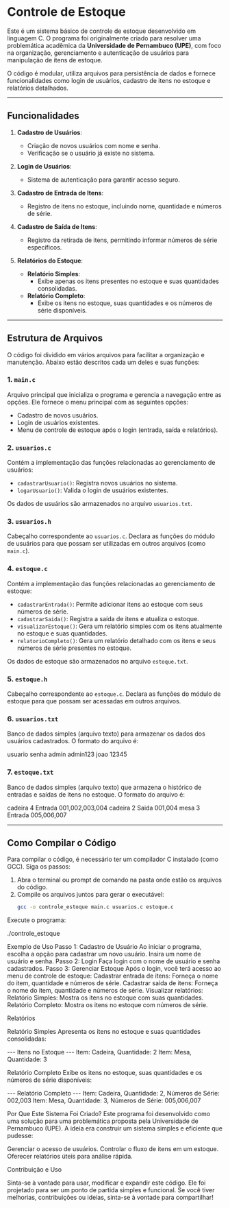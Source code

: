 # **Controle de Estoque**

Este é um sistema básico de controle de estoque desenvolvido em linguagem C. O programa foi originalmente criado para resolver uma problemática acadêmica da **Universidade de Pernambuco (UPE)**, com foco na organização, gerenciamento e autenticação de usuários para manipulação de itens de estoque.

O código é modular, utiliza arquivos para persistência de dados e fornece funcionalidades como login de usuários, cadastro de itens no estoque e relatórios detalhados.

---

## **Funcionalidades**

1. **Cadastro de Usuários**:
   - Criação de novos usuários com nome e senha.
   - Verificação se o usuário já existe no sistema.

2. **Login de Usuários**:
   - Sistema de autenticação para garantir acesso seguro.

3. **Cadastro de Entrada de Itens**:
   - Registro de itens no estoque, incluindo nome, quantidade e números de série.

4. **Cadastro de Saída de Itens**:
   - Registro da retirada de itens, permitindo informar números de série específicos.

5. **Relatórios do Estoque**:
   - **Relatório Simples**:
     - Exibe apenas os itens presentes no estoque e suas quantidades consolidadas.
   - **Relatório Completo**:
     - Exibe os itens no estoque, suas quantidades e os números de série disponíveis.

---

## **Estrutura de Arquivos**

O código foi dividido em vários arquivos para facilitar a organização e manutenção. Abaixo estão descritos cada um deles e suas funções:

### **1. `main.c`**
Arquivo principal que inicializa o programa e gerencia a navegação entre as opções. Ele fornece o menu principal com as seguintes opções:
- Cadastro de novos usuários.
- Login de usuários existentes.
- Menu de controle de estoque após o login (entrada, saída e relatórios).

### **2. `usuarios.c`**
Contém a implementação das funções relacionadas ao gerenciamento de usuários:
- `cadastrarUsuario()`: Registra novos usuários no sistema.
- `logarUsuario()`: Valida o login de usuários existentes.

Os dados de usuários são armazenados no arquivo `usuarios.txt`.

### **3. `usuarios.h`**
Cabeçalho correspondente ao `usuarios.c`. Declara as funções do módulo de usuários para que possam ser utilizadas em outros arquivos (como `main.c`).

### **4. `estoque.c`**
Contém a implementação das funções relacionadas ao gerenciamento de estoque:
- `cadastrarEntrada()`: Permite adicionar itens ao estoque com seus números de série.
- `cadastrarSaida()`: Registra a saída de itens e atualiza o estoque.
- `visualizarEstoque()`: Gera um relatório simples com os itens atualmente no estoque e suas quantidades.
- `relatorioCompleto()`: Gera um relatório detalhado com os itens e seus números de série presentes no estoque.

Os dados de estoque são armazenados no arquivo `estoque.txt`.

### **5. `estoque.h`**
Cabeçalho correspondente ao `estoque.c`. Declara as funções do módulo de estoque para que possam ser acessadas em outros arquivos.

### **6. `usuarios.txt`**
Banco de dados simples (arquivo texto) para armazenar os dados dos usuários cadastrados. O formato do arquivo é:

usuario senha admin admin123 joao 12345

### **7. `estoque.txt`**
Banco de dados simples (arquivo texto) que armazena o histórico de entradas e saídas de itens no estoque. O formato do arquivo é:

cadeira 4 Entrada 001,002,003,004 
cadeira 2 Saida 001,004 
mesa 3 Entrada 005,006,007

---

## **Como Compilar o Código**

Para compilar o código, é necessário ter um compilador C instalado (como GCC). Siga os passos:

1. Abra o terminal ou prompt de comando na pasta onde estão os arquivos do código.
2. Compile os arquivos juntos para gerar o executável:
   ```bash
   gcc -o controle_estoque main.c usuarios.c estoque.c

Execute o programa:

./controle_estoque

Exemplo de Uso
Passo 1: Cadastro de Usuário
Ao iniciar o programa, escolha a opção para cadastrar um novo usuário.
Insira um nome de usuário e senha.
Passo 2: Login
Faça login com o nome de usuário e senha cadastrados.
Passo 3: Gerenciar Estoque
Após o login, você terá acesso ao menu de controle de estoque:
Cadastrar entrada de itens: Forneça o nome do item, quantidade e números de série.
Cadastrar saída de itens: Forneça o nome do item, quantidade e números de série.
Visualizar relatórios:
Relatório Simples: Mostra os itens no estoque com suas quantidades.
Relatório Completo: Mostra os itens no estoque com números de série.

Relatórios

Relatório Simples
Apresenta os itens no estoque e suas quantidades consolidadas:

--- Itens no Estoque ---
Item: Cadeira, Quantidade: 2
Item: Mesa, Quantidade: 3

Relatório Completo
Exibe os itens no estoque, suas quantidades e os números de série disponíveis:

--- Relatório Completo ---
Item: Cadeira, Quantidade: 2, Números de Série: 002,003
Item: Mesa, Quantidade: 3, Números de Série: 005,006,007

Por Que Este Sistema Foi Criado?
Este programa foi desenvolvido como uma solução para uma problemática proposta pela Universidade de Pernambuco (UPE). A ideia era construir um sistema simples e eficiente que pudesse:

Gerenciar o acesso de usuários.
Controlar o fluxo de itens em um estoque.
Oferecer relatórios úteis para análise rápida.

Contribuição e Uso

Sinta-se à vontade para usar, modificar e expandir este código. Ele foi projetado para ser um ponto de partida simples e funcional. Se você tiver melhorias, contribuições ou ideias, sinta-se à vontade para compartilhar!
